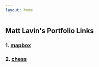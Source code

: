 ```yaml
---
layout: home
---
```


## Matt Lavin's Portfolio Links

### 1. [mapbox](mapbox.md)

### 2. [chess](chess.md)

